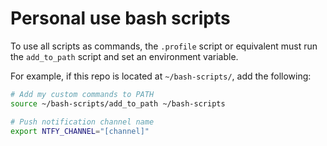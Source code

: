 # Personal use bash scripts

To use all scripts as commands, the `.profile` script or equivalent must run the `add_to_path` script and
set an environment variable. 

For example, if this repo is located at `~/bash-scripts/`, add the following:

```sh
# Add my custom commands to PATH
source ~/bash-scripts/add_to_path ~/bash-scripts

# Push notification channel name
export NTFY_CHANNEL="[channel]"
```